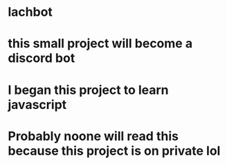 # lachbot
# this small project will become a discord bot
# I began this project to learn javascript
# Probably noone will read this because this project is on private lol
#
#
#
#
#
#
#
#
#
#
#
#
#
#
#
#
#
